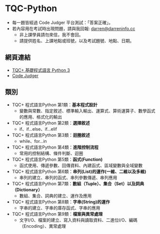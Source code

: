 # TQC-Python
- 每一題皆經過 Code Judger 平台測試：「答案正確」。
- 若內容用在考試時出現問題，請與我回報: darren@darreninfo.cc
  - 非上課學員請勿來信，我不會回。
  - 請提供姓名、上課地點或班號，以及考試題號、地點、日期。

## 網頁連結
- [TQC+ 基礎程式語言 Python 3](https://www.tqcplus.org.tw/CertificateDetail.aspx?CODE=y/zEfkGeQhM=)
- [Code Judger](https://www.codejudger.com/)

## 類別
- TQC+ 程式語言Python 第1類：**基本程式設計**
  - 變數與常數、指定敘述、標準輸入輸出、運算式、算術運算子、數學函式的應用、格式化的輸出
- TQC+ 程式語言Python 第2類：**選擇敘述**
  - if、if...else、if…elif
- TQC+ 程式語言Python 第3類：**迴圈敘述**
  - while、for…in
- TQC+ 程式語言Python 第4類：**進階控制流程**
  - 常用的控制結構、條件判斷、迴圈
- TQC+ 程式語言Python 第5類：**函式(Function)**
  - 函式使用、傳遞參數、回傳資料、內建函式、區域變數與全域變數
- TQC+ 程式語言Python 第6類：**串列(List)的運作(一維、二維以及多維)**
  - 串列的建立、串列的函式、串列參數傳遞、串列應用
- TQC+ 程式語言Python 第7類：**數組（Tuple）、集合（Set）以及詞典（Dictionary）**
  - 數組、集合、詞典的建立、運作及應用
- TQC+ 程式語言Python 第8類：**字串(String)的運作**
  - 字串的建立、字串的庫存函式、字串的應用
- TQC+ 程式語言Python 第9類：**檔案與異常處理**
  - 文字I/O、檔案的建立、寫入資料與讀取資料、二進位I/O、編碼（Encoding）、異常處理